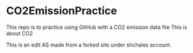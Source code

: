# CO2EmissionPractice
 This repo is to practice using GitHub with a CO2 emission data file
This is about CO2

This is an edit AS made from a forked site under shchalex account. 

